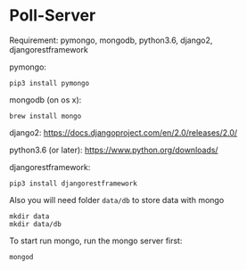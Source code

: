 # Poll-Server
Requirement: pymongo, mongodb, python3.6, django2, djangorestframework

pymongo:
```
pip3 install pymongo
```

mongodb (on os x): 
```
brew install mongo
```

django2:
https://docs.djangoproject.com/en/2.0/releases/2.0/

python3.6 (or later):
https://www.python.org/downloads/

djangorestframework:
```
pip3 install djangorestframework
```
Also you will need folder `data/db` to store data with mongo
```
mkdir data
mkdir data/db
```


To start run mongo, run the mongo server first:
```
mongod
```
